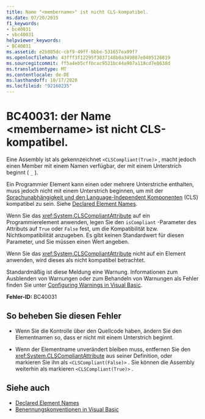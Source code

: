 ```yaml
---
title: Name "<membername>" ist nicht CLS-kompatibel.
ms.date: 07/20/2015
f1_keywords:
- bc40031
- vbc40031
helpviewer_keywords:
- BC40031
ms.assetid: e2b885dc-cbf9-49ff-bbbe-531657ea99f7
ms.openlocfilehash: 43fff3f12295f3837148b0a349887e8405126819
ms.sourcegitcommit: ff5a4eb5cffbcac9521bc44a907a118cd7e8638d
ms.translationtype: MT
ms.contentlocale: de-DE
ms.lasthandoff: 10/17/2020
ms.locfileid: "92160235"
---
```

# <a name="bc40031-name-membername-is-not-cls-compliant"></a>BC40031: der Name \<membername> ist nicht CLS-kompatibel.

Eine Assembly ist als gekennzeichnet `<CLSCompliant(True)>` , macht jedoch einen Member mit einem Namen verfügbar, der mit einem Unterstrich beginnt ( `_` ).

 Ein Programmier Element kann einen oder mehrere Unterstriche enthalten, muss jedoch nicht mit einem Unterstrich beginnen, um mit der [Sprachunabhängigkeit und den Language-Independent Komponenten](../../../standard/language-independence-and-language-independent-components.md) (CLS) kompatibel zu sein. Siehe [Declared Element Names](../../programming-guide/language-features/declared-elements/declared-element-names.md).

 Wenn Sie das <xref:System.CLSCompliantAttribute> auf ein Programmierelement anwenden, legen Sie den `isCompliant` -Parameter des Attributs auf `True` oder `False` fest, um die Kompatibilität bzw. Nichtkompatibilität anzugeben. Es gibt keinen Standardwert für diesen Parameter, und Sie müssen einen Wert angeben.

 Wenn Sie das <xref:System.CLSCompliantAttribute> nicht auf ein Element anwenden, wird dieses als nicht kompatibel betrachtet.

 Standardmäßig ist diese Meldung eine Warnung. Informationen zum Ausblenden von Warnungen oder zum Behandeln von Warnungen als Fehler finden Sie unter [Configuring Warnings in Visual Basic](/visualstudio/ide/configuring-warnings-in-visual-basic).

 **Fehler-ID:** BC40031

## <a name="to-correct-this-error"></a>So beheben Sie diesen Fehler

- Wenn Sie die Kontrolle über den Quellcode haben, ändern Sie den Elementnamen so, dass er nicht mit einem Unterstrich beginnt.

- Wenn der Elementname unverändert bleiben muss, entfernen Sie den <xref:System.CLSCompliantAttribute> aus seiner Definition, oder markieren Sie ihn als `<CLSCompliant(False)>` . Sie können die Assembly weiterhin als markieren `<CLSCompliant(True)>` .

## <a name="see-also"></a>Siehe auch

- [Declared Element Names](../../programming-guide/language-features/declared-elements/declared-element-names.md)
- [Benennungskonventionen in Visual Basic](../../programming-guide/program-structure/naming-conventions.md)
